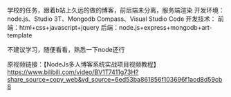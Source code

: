 学校的任务，跟着b站上久远的做的博客，前后端未分离，服务端渲染
开发环境：node.js、Studio 3T、Mongodb Compass、Visual Studio Code
开发技术：
前端：html+css+javascript+jquery
后端：node.js+express+mongodb+art-template

不建议学习，随便看看，熟悉一下node还行

原视频链接：【NodeJs多人博客系统实战项目视频教程】 https://www.bilibili.com/video/BV1T7411g73H?share_source=copy_web&vd_source=6ed53ba861856f103696f1acd8d59cb8
